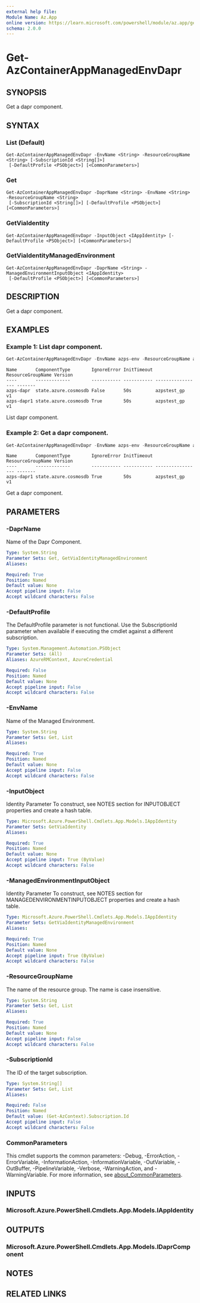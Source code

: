 ```yaml
---
external help file:
Module Name: Az.App
online version: https://learn.microsoft.com/powershell/module/az.app/get-azcontainerappmanagedenvdapr
schema: 2.0.0
---
```


# Get-AzContainerAppManagedEnvDapr

## SYNOPSIS
Get a dapr component.

## SYNTAX

### List (Default)
```
Get-AzContainerAppManagedEnvDapr -EnvName <String> -ResourceGroupName <String> [-SubscriptionId <String[]>]
 [-DefaultProfile <PSObject>] [<CommonParameters>]
```

### Get
```
Get-AzContainerAppManagedEnvDapr -DaprName <String> -EnvName <String> -ResourceGroupName <String>
 [-SubscriptionId <String[]>] [-DefaultProfile <PSObject>] [<CommonParameters>]
```

### GetViaIdentity
```
Get-AzContainerAppManagedEnvDapr -InputObject <IAppIdentity> [-DefaultProfile <PSObject>] [<CommonParameters>]
```

### GetViaIdentityManagedEnvironment
```
Get-AzContainerAppManagedEnvDapr -DaprName <String> -ManagedEnvironmentInputObject <IAppIdentity>
 [-DefaultProfile <PSObject>] [<CommonParameters>]
```

## DESCRIPTION
Get a dapr component.

## EXAMPLES

### Example 1: List dapr component.
```powershell
Get-AzContainerAppManagedEnvDapr -EnvName azps-env -ResourceGroupName azpstest_gp
```

```output
Name       ComponentType        IgnoreError InitTimeout ResourceGroupName Version
----       -------------        ----------- ----------- ----------------- -------
azps-dapr  state.azure.cosmosdb False       50s         azpstest_gp       v1
azps-dapr1 state.azure.cosmosdb True        50s         azpstest_gp       v1
```

List dapr component.

### Example 2: Get a dapr component.
```powershell
Get-AzContainerAppManagedEnvDapr -EnvName azps-env -ResourceGroupName azpstest_gp -DaprName azps-dapr1
```

```output
Name       ComponentType        IgnoreError InitTimeout ResourceGroupName Version
----       -------------        ----------- ----------- ----------------- -------
azps-dapr1 state.azure.cosmosdb True        50s         azpstest_gp       v1
```

Get a dapr component.

## PARAMETERS

### -DaprName
Name of the Dapr Component.

```yaml
Type: System.String
Parameter Sets: Get, GetViaIdentityManagedEnvironment
Aliases:

Required: True
Position: Named
Default value: None
Accept pipeline input: False
Accept wildcard characters: False
```

### -DefaultProfile
The DefaultProfile parameter is not functional.
Use the SubscriptionId parameter when available if executing the cmdlet against a different subscription.

```yaml
Type: System.Management.Automation.PSObject
Parameter Sets: (All)
Aliases: AzureRMContext, AzureCredential

Required: False
Position: Named
Default value: None
Accept pipeline input: False
Accept wildcard characters: False
```

### -EnvName
Name of the Managed Environment.

```yaml
Type: System.String
Parameter Sets: Get, List
Aliases:

Required: True
Position: Named
Default value: None
Accept pipeline input: False
Accept wildcard characters: False
```

### -InputObject
Identity Parameter
To construct, see NOTES section for INPUTOBJECT properties and create a hash table.

```yaml
Type: Microsoft.Azure.PowerShell.Cmdlets.App.Models.IAppIdentity
Parameter Sets: GetViaIdentity
Aliases:

Required: True
Position: Named
Default value: None
Accept pipeline input: True (ByValue)
Accept wildcard characters: False
```

### -ManagedEnvironmentInputObject
Identity Parameter
To construct, see NOTES section for MANAGEDENVIRONMENTINPUTOBJECT properties and create a hash table.

```yaml
Type: Microsoft.Azure.PowerShell.Cmdlets.App.Models.IAppIdentity
Parameter Sets: GetViaIdentityManagedEnvironment
Aliases:

Required: True
Position: Named
Default value: None
Accept pipeline input: True (ByValue)
Accept wildcard characters: False
```

### -ResourceGroupName
The name of the resource group.
The name is case insensitive.

```yaml
Type: System.String
Parameter Sets: Get, List
Aliases:

Required: True
Position: Named
Default value: None
Accept pipeline input: False
Accept wildcard characters: False
```

### -SubscriptionId
The ID of the target subscription.

```yaml
Type: System.String[]
Parameter Sets: Get, List
Aliases:

Required: False
Position: Named
Default value: (Get-AzContext).Subscription.Id
Accept pipeline input: False
Accept wildcard characters: False
```

### CommonParameters
This cmdlet supports the common parameters: -Debug, -ErrorAction, -ErrorVariable, -InformationAction, -InformationVariable, -OutVariable, -OutBuffer, -PipelineVariable, -Verbose, -WarningAction, and -WarningVariable. For more information, see [about_CommonParameters](http://go.microsoft.com/fwlink/?LinkID=113216).

## INPUTS

### Microsoft.Azure.PowerShell.Cmdlets.App.Models.IAppIdentity

## OUTPUTS

### Microsoft.Azure.PowerShell.Cmdlets.App.Models.IDaprComponent

## NOTES

## RELATED LINKS

